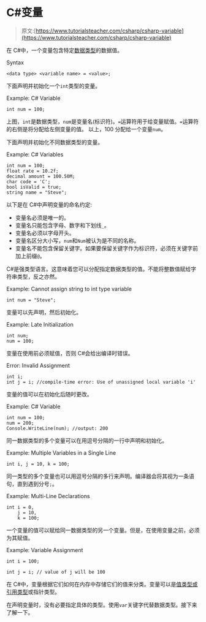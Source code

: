 # C#变量

> 原文:[https://www.tutorialsteacher.com/csharp/csharp-variable](https://www.tutorialsteacher.com/csharp/csharp-variable)

在 C#中，一个变量包含特定[数据类型](/csharp/csharp-data-types)的数据值。

Syntax

```
<data type> <variable name> = <value>;

```

下面声明并初始化一个`int`类型的变量。

Example: C# Variable

```
int num = 100; 
```

上图，`int`是数据类型，`num`是变量名(标识符)。`=`运算符用于给变量赋值。`=`运算符的右侧是将分配给左侧变量的值。 以上，100 分配给一个变量`num`。

下面声明并初始化不同数据类型的变量。

Example: C# Variables

```
int num = 100;
float rate = 10.2f;
decimal amount = 100.50M;
char code = 'C';
bool isValid = true;
string name = "Steve"; 
```

以下是在 C#中声明变量的命名约定:

*   变量名必须是唯一的。
*   变量名只能包含字母、数字和下划线`_`。
*   变量名必须以字母开头。
*   变量名区分大小写，`num`和`Num`被认为是不同的名称。
*   变量名不能包含保留关键字。如果要保留关键字作为标识符，必须在关键字前加上前缀`@`。

C#是强类型语言。这意味着您可以分配指定数据类型的值。不能将整数值赋给字符串类型，反之亦然。

Example: Cannot assign string to int type variable

```
int num = "Steve"; 
```

变量可以先声明，然后初始化。

Example: Late Initialization

```
int num;
num = 100; 
```

变量在使用前必须赋值，否则 C#会给出编译时错误。

Error: Invalid Assignment

```
int i;
int j = i; //compile-time error: Use of unassigned local variable 'i' 
```

变量的值可以在初始化后随时更改。

Example: C# Variable

```
int num = 100;
num = 200;
Console.WriteLine(num); //output: 200 
```

同一数据类型的多个变量可以在用逗号分隔的一行中声明和初始化。

Example: Multiple Variables in a Single Line

```
int i, j = 10, k = 100; 
```

同一类型的多个变量也可以用逗号分隔的多行来声明。编译器会将其视为一条语句，直到遇到分号`;`。

Example: Multi-Line Declarations

```
int i = 0, 
    j = 10, 
    k = 100; 
```

一个变量的值可以赋给同一数据类型的另一个变量。但是，在使用变量之前，必须为其赋值。

Example: Variable Assignment

```
int i = 100;

int j = i; // value of j will be 100 
```

在 C#中，变量根据它们如何在内存中存储它们的值来分类。变量可以是[值类型或引用类型](/csharp/csharp-value-type-and-reference-type)或指针类型。

在声明变量时，没有必要指定具体的类型。使用`var`关键字代替数据类型。接下来了解一下。